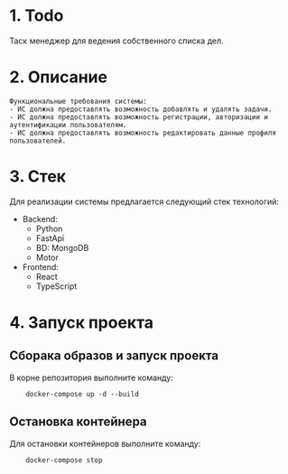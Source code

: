 # 1. Todo
Таск менеджер для ведения собственного списка дел. 

# 2. Описание
    Функциональные требования системы:
    - ИС должна предоставлять возможность добавлять и удалять задачи.
    - ИС должна предоставлять возможность регистрации, авторизации и аутентификации пользователям.
    - ИС должна предоставлять возможность редактировать данные профиля пользователей.

# 3. Стек

Для реализации системы предлагается следующий стек технологий:
- Backend:
  - Python
  - FastApi
  - BD: MongoDB
  - Motor
- Frontend:
  - React
  - TypeScript

# 4. Запуск проекта

## Сборака образов и запуск проекта
В корне репозитория выполните команду:

```
    docker-compose up -d --build 
```

## Остановка контейнера
Для остановки контейнеров выполните команду:

```
    docker-compose stop
```

